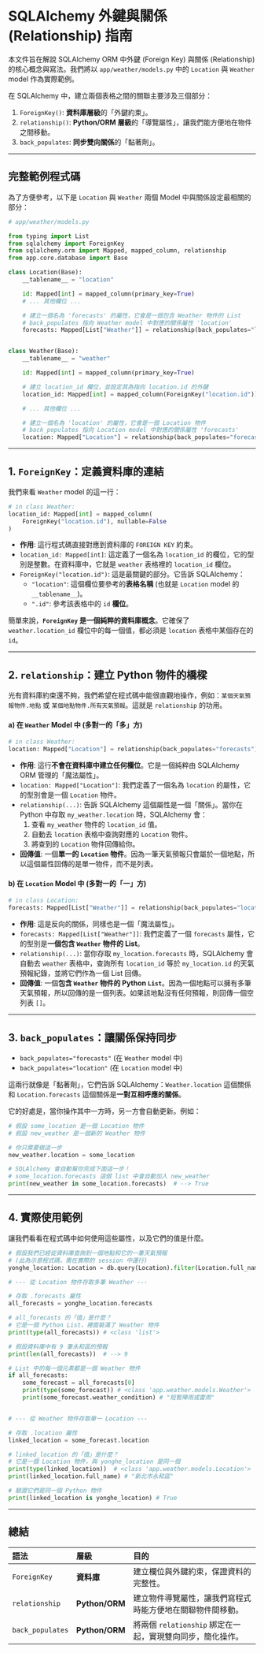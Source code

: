 # SQLAlchemy 外鍵與關係 (Relationship) 指南

本文件旨在解說 SQLAlchemy ORM 中外鍵 (Foreign Key) 與關係 (Relationship) 的核心概念與寫法。我們將以 `app/weather/models.py` 中的 `Location` 與 `Weather` model 作為實際範例。

在 SQLAlchemy 中，建立兩個表格之間的關聯主要涉及三個部分：
1.  `ForeignKey()`: **資料庫層級**的「外鍵約束」。
2.  `relationship()`: **Python/ORM 層級**的「導覽屬性」，讓我們能方便地在物件之間移動。
3.  `back_populates`: **同步雙向關係**的「黏著劑」。

---

## 完整範例程式碼

為了方便參考，以下是 `Location` 與 `Weather` 兩個 Model 中與關係設定最相關的部分：

```python
# app/weather/models.py

from typing import List
from sqlalchemy import ForeignKey
from sqlalchemy.orm import Mapped, mapped_column, relationship
from app.core.database import Base

class Location(Base):
    __tablename__ = "location"

    id: Mapped[int] = mapped_column(primary_key=True)
    # ... 其他欄位 ...

    # 建立一個名為 'forecasts' 的屬性，它會是一個包含 Weather 物件的 List
    # back_populates 指向 Weather model 中對應的關係屬性 'location'
    forecasts: Mapped[List["Weather"]] = relationship(back_populates="location")


class Weather(Base):
    __tablename__ = "weather"

    id: Mapped[int] = mapped_column(primary_key=True)

    # 建立 location_id 欄位，並設定其為指向 location.id 的外鍵
    location_id: Mapped[int] = mapped_column(ForeignKey("location.id"))

    # ... 其他欄位 ...

    # 建立一個名為 'location' 的屬性，它會是一個 Location 物件
    # back_populates 指向 Location model 中對應的關係屬性 'forecasts'
    location: Mapped["Location"] = relationship(back_populates="forecasts")
```

---

## 1. `ForeignKey`：定義資料庫的連結

我們來看 `Weather` model 的這一行：

```python
# in class Weather:
location_id: Mapped[int] = mapped_column(
    ForeignKey("location.id"), nullable=False
)
```

- **作用**: 這行程式碼直接對應到資料庫的 `FOREIGN KEY` 約束。
- `location_id: Mapped[int]`: 這定義了一個名為 `location_id` 的欄位，它的型別是整數。在資料庫中，它就是 `weather` 表格裡的 `location_id` 欄位。
- `ForeignKey("location.id")`: 這是最關鍵的部分。它告訴 SQLAlchemy：
    - `"location"`: 這個欄位要參考的**表格名稱** (也就是 `Location` model 的 `__tablename__`)。
    - `".id"`: 參考該表格中的 `id` **欄位**。

簡單來說，**`ForeignKey` 是一個純粹的資料庫概念**。它確保了 `weather.location_id` 欄位中的每一個值，都必須是 `location` 表格中某個存在的 `id`。

---

## 2. `relationship`：建立 Python 物件的橋樑

光有資料庫約束還不夠，我們希望在程式碼中能很直觀地操作，例如：`某個天氣預報物件.地點` 或 `某個地點物件.所有天氣預報`。這就是 `relationship` 的功用。

#### a) 在 `Weather` Model 中 (多對一的「多」方)

```python
# in class Weather:
location: Mapped["Location"] = relationship(back_populates="forecasts")
```

- **作用**: 這行**不會在資料庫中建立任何欄位**。它是一個純粹由 SQLAlchemy ORM 管理的「魔法屬性」。
- `location: Mapped["Location"]`: 我們定義了一個名為 `location` 的屬性，它的型別會是一個 `Location` 物件。
- `relationship(...)`: 告訴 SQLAlchemy 這個屬性是一個「關係」。當你在 Python 中存取 `my_weather.location` 時，SQLAlchemy 會：
    1.  查看 `my_weather` 物件的 `location_id` 值。
    2.  自動去 `location` 表格中查詢對應的 `Location` 物件。
    3.  將查到的 `Location` 物件回傳給你。
- **回傳值**: 一個**單一的 `Location` 物件**。因為一筆天氣預報只會屬於一個地點，所以這個屬性回傳的是單一物件，而不是列表。

#### b) 在 `Location` Model 中 (多對一的「一」方)

```python
# in class Location:
forecasts: Mapped[List["Weather"]] = relationship(back_populates="location")
```

- **作用**: 這是反向的關係，同樣也是一個「魔法屬性」。
- `forecasts: Mapped[List["Weather"]]`: 我們定義了一個 `forecasts` 屬性，它的型別是**一個包含 `Weather` 物件的 List**。
- `relationship(...)`: 當你存取 `my_location.forecasts` 時，SQLAlchemy 會自動去 `weather` 表格中，查詢所有 `location_id` 等於 `my_location.id` 的天氣預報紀錄，並將它們作為一個 List 回傳。
- **回傳值**: 一個**包含 `Weather` 物件的 Python `List`**。因為一個地點可以擁有多筆天氣預報，所以回傳的是一個列表。如果該地點沒有任何預報，則回傳一個空列表 `[]`。

---

## 3. `back_populates`：讓關係保持同步

- `back_populates="forecasts"` (在 `Weather` model 中)
- `back_populates="location"` (在 `Location` model 中)

這兩行就像是「黏著劑」，它們告訴 SQLAlchemy：`Weather.location` 這個關係和 `Location.forecasts` 這個關係是**一對互相呼應的關係**。

它的好處是，當你操作其中一方時，另一方會自動更新。例如：

```python
# 假設 some_location 是一個 Location 物件
# 假設 new_weather 是一個新的 Weather 物件

# 你只需要做這一步
new_weather.location = some_location

# SQLAlchemy 會自動幫你完成下面這一步！
# some_location.forecasts 這個 list 中會自動加入 new_weather
print(new_weather in some_location.forecasts)  # --> True
```

---

## 4. 實際使用範例

讓我們看看在程式碼中如何使用這些屬性，以及它們的值是什麼。

```python
# 假設我們已經從資料庫查詢到一個地點和它的一筆天氣預報
# (此為示意程式碼，需在實際的 session 中運行)
yonghe_location: Location = db.query(Location).filter(Location.full_name == "新北市永和區").one()

# --- 從 Location 物件存取多筆 Weather ---

# 存取 .forecasts 屬性
all_forecasts = yonghe_location.forecasts

# all_forecasts 的「值」是什麼？
# 它是一個 Python List，裡面裝滿了 Weather 物件
print(type(all_forecasts)) # <class 'list'>

# 假設資料庫中有 9 筆永和區的預報
print(len(all_forecasts))  # --> 9

# List 中的每一個元素都是一個 Weather 物件
if all_forecasts:
    some_forecast = all_forecasts[0]
    print(type(some_forecast)) # <class 'app.weather.models.Weather'>
    print(some_forecast.weather_condition) # "短暫陣雨或雷雨"


# --- 從 Weather 物件存取單一 Location ---

# 存取 .location 屬性
linked_location = some_forecast.location

# linked_location 的「值」是什麼？
# 它是一個 Location 物件，與 yonghe_location 是同一個
print(type(linked_location))  # <class 'app.weather.models.Location'>
print(linked_location.full_name) # "新北市永和區"

# 驗證它們是同一個 Python 物件
print(linked_location is yonghe_location) # True
```

---

## 總結

| 語法 | 層級 | 目的 |
| :--- | :--- | :--- |
| `ForeignKey` | **資料庫** | 建立欄位與外鍵約束，保證資料的完整性。 |
| `relationship` | **Python/ORM** | 建立物件導覽屬性，讓我們寫程式時能方便地在關聯物件間移動。 |
| `back_populates` | **Python/ORM** | 將兩個 `relationship` 綁定在一起，實現雙向同步，簡化操作。 |
